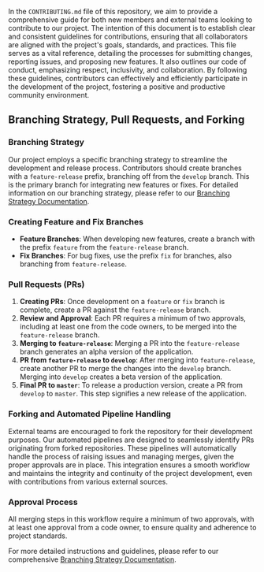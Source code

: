 In the `CONTRIBUTING.md` file of this repository, we aim to provide a comprehensive guide for both new members and external teams looking to contribute to our project. The intention of this document is to establish clear and consistent guidelines for contributions, ensuring that all collaborators are aligned with the project's goals, standards, and practices. This file serves as a vital reference, detailing the processes for submitting changes, reporting issues, and proposing new features. It also outlines our code of conduct, emphasizing respect, inclusivity, and collaboration. By following these guidelines, contributors can effectively and efficiently participate in the development of the project, fostering a positive and productive community environment.
## Branching Strategy, Pull Requests, and Forking

### Branching Strategy
Our project employs a specific branching strategy to streamline the development and release process. Contributors should create branches with a `feature-release` prefix, branching off from the `develop` branch. This is the primary branch for integrating new features or fixes. For detailed information on our branching strategy, please refer to our [Branching Strategy Documentation](#placeholder-link).

### Creating Feature and Fix Branches
- **Feature Branches**: When developing new features, create a branch with the prefix `feature` from the `feature-release` branch.
- **Fix Branches**: For bug fixes, use the prefix `fix` for branches, also branching from `feature-release`.

### Pull Requests (PRs)
1. **Creating PRs**: Once development on a `feature` or `fix` branch is complete, create a PR against the `feature-release` branch.
2. **Review and Approval**: Each PR requires a minimum of two approvals, including at least one from the code owners, to be merged into the `feature-release` branch.
3. **Merging to `feature-release`**: Merging a PR into the `feature-release` branch generates an alpha version of the application.
4. **PR from `feature-release` to `develop`**: After merging into `feature-release`, create another PR to merge the changes into the `develop` branch. Merging into `develop` creates a beta version of the application.
5. **Final PR to `master`**: To release a production version, create a PR from `develop` to `master`. This step signifies a new release of the application.

### Forking and Automated Pipeline Handling
External teams are encouraged to fork the repository for their development purposes. Our automated pipelines are designed to seamlessly identify PRs originating from forked repositories. These pipelines will automatically handle the process of raising issues and managing merges, given the proper approvals are in place. This integration ensures a smooth workflow and maintains the integrity and continuity of the project development, even with contributions from various external sources.

### Approval Process
All merging steps in this workflow require a minimum of two approvals, with at least one approval from a code owner, to ensure quality and adherence to project standards.

For more detailed instructions and guidelines, please refer to our comprehensive [Branching Strategy Documentation](#placeholder-link).
